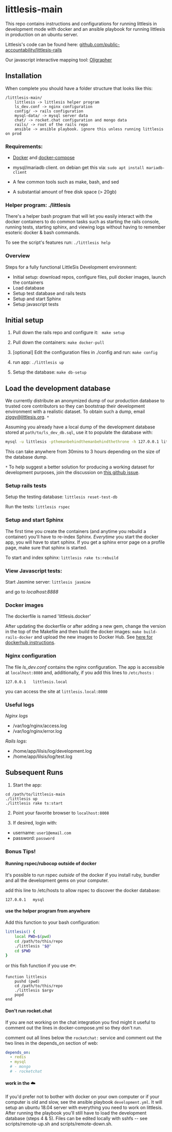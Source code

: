 # littlesis-main

This repo contains instructions and configurations for running littlesis in development mode with docker and an ansible playbook for running littlesis in production on an ubuntu server.

Littlesis's code can be found here: [github.com/public-accountability/littlesis-rails](https://github.com/public-accountability/littlesis-rails)

Our javascript interactive mapping tool: [Oligrapher](https://github.com/skomputer/oligrapher)


## Installation

When complete you should have a folder structure that looks like this:

```
/littlesis-main/
	littlesis -> littlesis helper program
	ls_dev.conf -> nginx configuration
	config/ -> rails configuration
	mysql-data/ -> mysql server data
	chat/ -> rocket.chat configuration and mongo data
	rails/ -> root of the rails repo
	ansible -> ansible playbook. ignore this unless running littlesis on prod

```

### Requirements:

* [Docker](https://www.docker.com/community-edition) and [docker-compose](https://docs.docker.com/compose/install/)

* mysql/mariadb client. on debian get this via: ` sudo apt install mariadb-client `

* A few common tools such as make, bash, and sed

* A substantial amount of free disk space (> 20gb)

### Helper program: ./littlesis

There's a helper bash program that will let you easily interact with the docker containers to do common tasks such as starting the rails console, running tests, starting sphinx, and viewing logs without having to remember esoteric docker & bash commands.

To see the script's features run: ``` ./littlesis help ```

### Overview

Steps for a fully functional LittleSis Development environment:

* Initial setup: download repos, configure files, pull docker images, launch the containers
* Load database
* Setup test database and rails tests
* Setup and start Sphinx
* Setup javascript tests


## Initial setup

1) Pull down the rails repo and configure it: ``` make setup```

2) Pull down the containers: ``` make docker-pull ```

3) [optional] Edit the configuration files in ./config and run: ``` make config ```

4) run app: ` ./littlesis up `

5) Setup the database:  ` make db-setup `

## Load the development database

We currently distribute an anonymized dump of our production database to trusted core contributors so they can bootstrap their development environment with a realistic dataset. To obtain such a dump, email ziggy@littlesis.org. `*`

Assuming you already have a local dump of the development database stored at `path/to/ls_dev_db.sql`, use it to populate the database with:

``` bash
mysql -u littlesis -pthemanbehindthemanbehindthethrone -h 127.0.0.1 littlesis < path/to/ls_dev_db.sql
```

This can take anywhere from 30mins to 3 hours depending on the size of the database dump.

`*` To help suggest a better solution for producing a working dataset for development purposes, join the discussion on [this github issue](https://github.com/public-accountability/littlesis-rails/issues/456).

### Setup rails tests

Setup the testing database: ` littlesis reset-test-db `

Run the tests: ` littlesis rspec `

### Setup and start Sphinx

The first time you create the containers (and anytime you rebuild a container) you'll have to re-index Sphinx. _Everytime_ you start the docker app, you will have to start sphinx. If you get a sphinx error page on a profile page, make sure that sphinx is started.

To start and index sphinx: ` littlesis rake ts:rebuild `

### View Javascript tests:

Start Jasmine server: ` littlesis jasmine `

and go to _localhost:8888_


### Docker images

The dockerfile is named 'littlesis.docker'

After updating the dockerfile or after adding a new gem, change the version in the top of the Makefile and then build the docker images: ` make build-rails-docker ` and upload the new images to Docker Hub. See [here for dockerhub instructions](https://docs.docker.com/engine/getstarted/step_six/).

### Nginx configuration

The file _ls_dev.conf_ contains the nginx configuration.
The app is accessible at ``` localhost:8080 ``` and, additionally, if you add this lines to  ``` /etc/hosts ``` :

```
127.0.0.1	littlesis.local
```

you can access the site at ``` littlesis.local:8080 ```

### Useful logs

*Nginx logs*
  - /var/log/nginx/access.log
  - /var/log/nginx/error.log

*Rails logs*:
   - /home/app/lilsis/log/development.log
   - /home/app/lilsis/log/test.log

## Subsequent Runs

1. Start the app:

```
cd /path/to/littlesis-main
./littlesis up
./littlesis rake ts:start
```

2. Point your favorite browser to `localhost:8008`

3. If desired, login with:

* username: `user1@email.com`
* password: `password`

### Bonus Tips!

#### Running rspec/rubocop outside of docker

It's possible to run rspec *outside* of the docker if you install ruby, bundler and all the development gems on your computer.

add this line to /etc/hosts to allow rspec to discover the docker database:

```
127.0.0.1	mysql
```

#### use the helper program from anywhere

Add this function to your bash configuration:

``` bash
littlesis() {
    local PWD=$(pwd)
    cd /path/to/this/repo
    ./littlesis "$@"
    cd $PWD
}
```

or this fish function if you use 🐟:

``` fish
function littlesis
	pushd (pwd)
	cd /path/to/this/repo
	./littlesis $argv
	popd
end
```

#### Don't run rocket.chat

If you are not working on the chat integration you find might it useful to comment
out the lines in docker-compose.yml so they don't run.

comment out all lines below the ` rocketchat: ` service and comment out the two lines in the depends_on section of web:

``` yml
depends_on:
  - redis
  - mysql
  # - mongo
  # - rocketchat
```

#### work in the ☁️

If you'd prefer not to bother with docker on your own computer or if your computer is old and slow, see the ansible playbook `development.yml`. It will setup an ubuntu 18.04 server with everything you need to work on littlesis. After running the playbook you'll still have to load the development database (steps 4 & 5). Files can be edited locally with sshfs -- see scripts/remote-up.sh and scripts/remote-down.sh.
